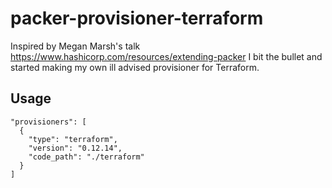 # packer-provisioner-terraform

Inspired by Megan Marsh's talk https://www.hashicorp.com/resources/extending-packer
I bit the bullet and started making my own ill advised provisioner for Terraform.

## Usage

    "provisioners": [
      {
        "type": "terraform",
        "version": "0.12.14",
        "code_path": "./terraform"
      }
    ]
